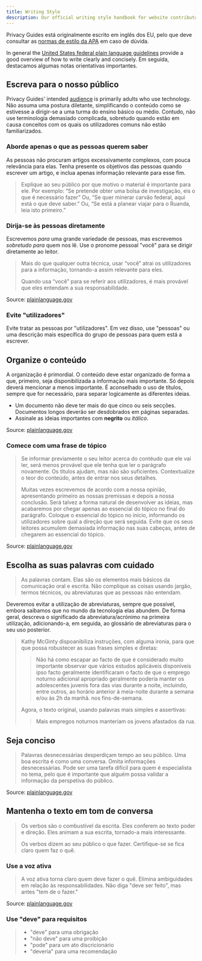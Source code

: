 ```yaml
---
title: Writing Style
description: Our official writing style handbook for website contributors.
---
```


Privacy Guides está originalmente escrito em inglês dos EU, pelo que deve consultar as [normas de estilo da APA](https://apastyle.apa.org/style-grammar-guidelines/grammar) em caso de dúvida.

In general the [United States federal plain language guidelines](https://plainlanguage.gov/guidelines) provide a good overview of how to write clearly and concisely. Em seguida, destacamos algumas notas orientativas importantes.

## Escreva para o nosso público

Privacy Guides' intended [audience](https://plainlanguage.gov/guidelines/audience) is primarily adults who use technology. Não assuma uma postura diletante, simplificando o conteúdo como se estivesse a dirigir-se a uma turma do ensino básico ou médio. Contudo, não use terminologia demasiado complicada, sobretudo quando estão em causa conceitos com os quais os utilizadores comuns não estão familiarizados.

### Aborde apenas o que as pessoas querem saber

As pessoas não procuram artigos excessivamente complexos, com pouca relevância para elas. Tenha presente os objetivos das pessoas quando escrever um artigo, e inclua apenas informação relevante para esse fim.

> Explique ao seu público por que motivo o material é importante para ele. Por exemplo: “Se pretende obter uma bolsa de investigação, eis o que é necessário fazer” Ou, “Se quer minerar carvão federal, aqui está o que deve saber.” Ou, “Se está a planear viajar para o Ruanda, leia isto primeiro.”

### Dirija-se às pessoas diretamente

Escrevemos *para* uma grande variedade de pessoas, mas escrevemos *sobretudo para* quem nos lê. Use o pronome pessoal "você" para se dirigir diretamente ao leitor.

> Mais do que qualquer outra técnica, usar “você” atrai os utilizadores para a informação, tornando-a assim relevante para eles.
> 
> Quando usa “você” para se referir aos utilizadores, é mais provável que eles entendam a sua responsabilidade.

Source: [plainlanguage.gov](https://plainlanguage.gov/guidelines/audience/address-the-user)

### Evite "utilizadores"

Evite tratar as pessoas por "utilizadores". Em vez disso, use "pessoas" ou uma descrição mais específica do grupo de pessoas para quem está a escrever.

## Organize o conteúdo

A organização é primordial. O conteúdo deve estar organizado de forma a que, primeiro, seja disponibilizada a informação mais importante. Só depois deverá mencionar a menos importante. É aconselhado o uso de títulos, sempre que for necessário, para separar logicamente as diferentes ideias.

- Um documento não deve ter mais do que cinco ou seis secções. Documentos longos deverão ser desdobrados em páginas separadas.
- Assinale as ideias importantes com **negrito** ou *itálico*.

Source: [plainlanguage.gov](https://plainlanguage.gov/guidelines/design)

### Comece com uma frase de tópico

> Se informar previamente o seu leitor acerca do contéudo que ele vai ler, será menos provável que ele tenha que ler o parágrafo novamente. Os títulos ajudam, mas não são suficientes. Contextualize o teor do conteúdo, antes de entrar nos seus detalhes.
> 
> Muitas vezes escrevemos de acordo com a nossa opinião, apresentando primeiro as nossas premissas e depois a nossa conclusão. Será talvez a forma natural de desenvolver as ideias, mas acabaremos por chegar apenas ao essencial do tópico no final do parágrafo. Coloque o essencial do tópico no início, informando os utilizadores sobre qual a direção que será seguida. Evite que os seus leitores acumulem demasiada informação nas suas cabeças, antes de chegarem ao essencial do tópico.

Source: [plainlanguage.gov](https://plainlanguage.gov/guidelines/organize/have-a-topic-sentence)

## Escolha as suas palavras com cuidado

> As palavras contam. Elas são os elementos mais básicos da comunicação oral e escrita. Não complique as coisas usando jargão, termos técnicos, ou abreviaturas que as pessoas não entendam.

Deveremos evitar a utilização de abreviaturas, sempre que possível, embora saibamos que no mundo da tecnologia elas abundem. De forma geral, descreva o significado da abreviatura/acrónimo na primeira utilização, adicionando-a, em seguida, ao glossário de abreviaturas para o seu uso posterior.

> Kathy McGinty dispoanibiliza instruções, com alguma ironia, para que que possa robustecer as suas frases simples e diretas:
> 
> > Não há como escapar ao facto de que é considerado muito importante observar que vários estudos aplicáveis disponíveis ipso facto geralmente identificaram o facto de que o emprego noturno adicional apropriado geralmente poderia manter os adolescentes juvenis fora das vias durante a noite, incluindo, entre outros, ao horário anterior à meia-noite durante a semana e/ou às 2h da manhã. nos fins-de-semana.
> 
> Agora, o texto original, usando palavras mais simples e assertivas:
> 
> > Mais empregos noturnos manteriam os jovens afastados da rua.

## Seja conciso

> Palavras desnecessárias desperdiçam tempo ao seu público. Uma boa escrita é como uma conversa. Omita informações desnecessárias. Pode ser uma tarefa difícil para quem é especialista no tema, pelo que é importante que alguém possa validar a informação da perspetiva do público.

Source: [plainlanguage.gov](https://plainlanguage.gov/guidelines/concise)

## Mantenha o texto em tom de conversa

> Os verbos são o combustível da escrita. Eles conferem ao texto poder e direção. Eles animam a sua escrita, tornado-a mais interessante.
> 
> Os verbos dizem ao seu público o que fazer. Certifique-se se fica claro quem faz o quê.

### Use a voz ativa

> A voz ativa torna claro quem deve fazer o quê. Elimina ambiguidades em relação às responsabilidades. Não diga "deve ser feito", mas antes "tem de o fazer."

Source: [plainlanguage.gov](https://plainlanguage.gov/guidelines/conversational/use-active-voice)

### Use "deve" para requisitos

> - "deve" para uma obrigação
> - "não deve" para uma proibição
> - "pode" para um ato discricionário
> - "deveria" para uma recomendação
